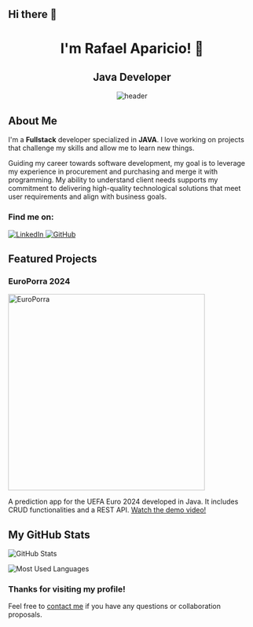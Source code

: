 ## Hi there 👋

<!-- Header with a brief introduction -->
<h1 align="center">I'm Rafael Aparicio! 👋</h1>
<h2 align="center">Java Developer </h2>

<!-- Header image -->
<p align="center">
  <img src="https://user-images.githubusercontent.com/XXXXX/header-image.png" alt="header" />
</p>

<!-- About me section -->
<h2>About Me</h2>
<p>I'm a <strong>Fullstack</strong> developer specialized in <strong>JAVA</strong>. I love working on projects that challenge my skills and allow me to learn new things.</p>
<p>Guiding my career towards software development, my goal is to leverage my experience in
procurement and purchasing and merge it with programming. My ability to understand client needs
supports my commitment to delivering high-quality technological solutions that meet user
requirements and align with business goals.</p>

<!-- Social media links -->
<h3>Find me on:</h3>
<p>
  <a href="https://www.linkedin.com/in/rafael-aparicio-/">
    <img src="https://img.shields.io/badge/LinkedIn-blue?style=flat&logo=linkedin" alt="LinkedIn">
  </a>
  <a href="https://github.com/RafaelAparicio8">
    <img src="https://img.shields.io/badge/GitHub-000?style=flat&logo=github" alt="GitHub">
  </a>
</p>

<!-- Featured projects section -->
<h2>Featured Projects</h2>

<!-- EuroPorra Project -->
<h3>EuroPorra 2024</h3>
<p>
  <a href="https://github.com/RafaelAparicio8/EuroPorra">
    <img src="https://img.youtube.com/vi/Wm0rx-MBwZM/0.jpg" alt="EuroPorra" style="width:400px;">
  </a>
</p>
<p>A prediction app for the UEFA Euro 2024 developed in Java. It includes CRUD functionalities and a REST API. <a href="https://youtu.be/Wm0rx-MBwZM">Watch the demo video!</a></p>


<!-- GitHub stats section -->
<h2>My GitHub Stats</h2>
<p>
  <img src="https://github-readme-stats.vercel.app/api?username=RafaelAparicio8&show_icons=true&theme=radical" alt="GitHub Stats">
</p>
<p>
  <img src="https://github-readme-stats.vercel.app/api/top-langs/?username=RafaelAparicio8&layout=compact&theme=radical" alt="Most Used Languages">
</p>

<!-- Footer with a contact message -->
<h3>Thanks for visiting my profile!</h3>
<p>Feel free to <a href="mailto:rafaelaparicio.glez@gmail.com">contact me</a> if you have any questions or collaboration proposals.</p>
